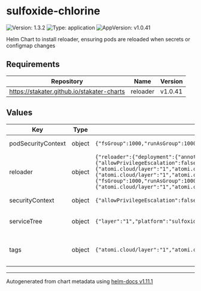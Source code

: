 # sulfoxide-chlorine

![Version: 1.3.2](https://img.shields.io/badge/Version-1.3.2-informational?style=flat-square) ![Type: application](https://img.shields.io/badge/Type-application-informational?style=flat-square) ![AppVersion: v1.0.41](https://img.shields.io/badge/AppVersion-v1.0.41-informational?style=flat-square)

Helm Chart to install reloader, ensuring pods are reloaded when secrets or configmap changes

## Requirements

| Repository | Name | Version |
|------------|------|---------|
| https://stakater.github.io/stakater-charts | reloader | v1.0.41 |

## Values

| Key | Type | Default | Description |
|-----|------|---------|-------------|
| podSecurityContext | object | `{"fsGroup":1000,"runAsGroup":1000,"runAsNonRoot":true,"runAsUser":1000}` | YAML Anchor for PodSecurityContext |
| reloader | object | `{"reloader":{"deployment":{"annotations":{"<<":{"atomi.cloud/layer":"1","atomi.cloud/platform":"sulfoxide","atomi.cloud/service":"chlorine"},"atomi.cloud/module":"operator"},"containerSecurityContext":{"allowPrivilegeEscalation":false,"capabilities":{"drop":["ALL"]},"readOnlyRootFilesystem":true,"runAsGroup":1000,"runAsNonRoot":true,"runAsUser":1000},"labels":{"<<":{"atomi.cloud/layer":"1","atomi.cloud/platform":"sulfoxide","atomi.cloud/service":"chlorine"},"atomi.cloud/module":"operator"},"nodeSelector":{},"pod":{"annotations":{"<<":{"atomi.cloud/layer":"1","atomi.cloud/platform":"sulfoxide","atomi.cloud/service":"chlorine"},"atomi.cloud/module":"operator"}},"resources":{"limits":{"cpu":"500m","memory":"256Mi"},"requests":{"cpu":"10m","memory":"128Mi"}},"securityContext":{"fsGroup":1000,"runAsGroup":1000,"runAsNonRoot":true,"runAsUser":1000},"topologySpreadConstraints":[{"labelSelector":{"matchLabels":{"<<":{"atomi.cloud/layer":"1","atomi.cloud/platform":"sulfoxide","atomi.cloud/service":"chlorine"},"atomi.cloud/module":"operator"}},"maxSkew":1,"topologyKey":"topology.kubernetes.io/zone","whenUnsatisfiable":"ScheduleAnyway"}]},"reloadOnCreate":true}}` | Reloader Configuration. See [Reloader Helm Chart Documentation](https://github.com/stakater/Reloader/blob/master/deployments/kubernetes/chart/reloader/values.yaml) |
| securityContext | object | `{"allowPrivilegeEscalation":false,"capabilities":{"drop":["ALL"]},"readOnlyRootFilesystem":true,"runAsGroup":1000,"runAsNonRoot":true,"runAsUser":1000}` | YAML Anchor for SecurityContext |
| serviceTree | object | `{"layer":"1","platform":"sulfoxide","service":"chlorine"}` | AtomiCloud Service Tree. See [ServiceTree](https://atomicloud.larksuite.com/wiki/OkfJwTXGFiMJkrk6W3RuwRrZs64?theme=DARK&contentTheme=DARK#MHw5d76uDo2tBLx86cduFQMRsBb) |
| tags | object | `{"atomi.cloud/layer":"1","atomi.cloud/platform":"sulfoxide","atomi.cloud/service":"chlorine"}` | Kubernetes labels and annotations, following Service Tree |

----------------------------------------------
Autogenerated from chart metadata using [helm-docs v1.11.1](https://github.com/norwoodj/helm-docs/releases/v1.11.1)